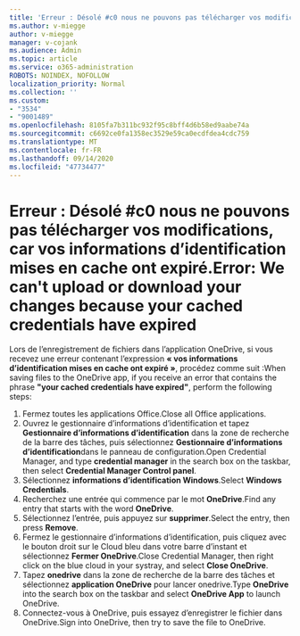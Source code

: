 ```yaml
---
title: 'Erreur : Désolé #c0 nous ne pouvons pas télécharger vos modifications, car vos informations d’identification mises en cache ont expiré.'
ms.author: v-miegge
author: v-miegge
manager: v-cojank
ms.audience: Admin
ms.topic: article
ms.service: o365-administration
ROBOTS: NOINDEX, NOFOLLOW
localization_priority: Normal
ms.collection: ''
ms.custom:
- "3534"
- "9001489"
ms.openlocfilehash: 8105fa7b311bc932f95c8bff4d6b58ed9aabe74a
ms.sourcegitcommit: c6692ce0fa1358ec3529e59ca0ecdfdea4cdc759
ms.translationtype: MT
ms.contentlocale: fr-FR
ms.lasthandoff: 09/14/2020
ms.locfileid: "47734477"
---
```

# <a name="error-we-cant-upload-or-download-your-changes-because-your-cached-credentials-have-expired"></a><span data-ttu-id="45a08-102">Erreur : Désolé #c0 nous ne pouvons pas télécharger vos modifications, car vos informations d’identification mises en cache ont expiré.</span><span class="sxs-lookup"><span data-stu-id="45a08-102">Error: We can't upload or download your changes because your cached credentials have expired</span></span>

<span data-ttu-id="45a08-103">Lors de l’enregistrement de fichiers dans l’application OneDrive, si vous recevez une erreur contenant l’expression **« vos informations d’identification mises en cache ont expiré »**, procédez comme suit :</span><span class="sxs-lookup"><span data-stu-id="45a08-103">When saving files to the OneDrive app, if you receive an error that contains the phrase **"your cached credentials have expired"**, perform the following steps:</span></span>

1. <span data-ttu-id="45a08-104">Fermez toutes les applications Office.</span><span class="sxs-lookup"><span data-stu-id="45a08-104">Close all Office applications.</span></span>
1. <span data-ttu-id="45a08-105">Ouvrez le gestionnaire d’informations d’identification et tapez **Gestionnaire d’informations d’identification** dans la zone de recherche de la barre des tâches, puis sélectionnez **Gestionnaire d’informations d’identification**dans le panneau de configuration.</span><span class="sxs-lookup"><span data-stu-id="45a08-105">Open Credential Manager, and type **credential manager** in the search box on the taskbar, then select **Credential Manager Control panel**.</span></span>
1. <span data-ttu-id="45a08-106">Sélectionnez **informations d’identification Windows**.</span><span class="sxs-lookup"><span data-stu-id="45a08-106">Select **Windows Credentials**.</span></span>
1. <span data-ttu-id="45a08-107">Recherchez une entrée qui commence par le mot **OneDrive**.</span><span class="sxs-lookup"><span data-stu-id="45a08-107">Find any entry that starts with the word **OneDrive**.</span></span>
1. <span data-ttu-id="45a08-108">Sélectionnez l’entrée, puis appuyez sur **supprimer**.</span><span class="sxs-lookup"><span data-stu-id="45a08-108">Select the entry, then press **Remove**.</span></span>
1. <span data-ttu-id="45a08-109">Fermez le gestionnaire d’informations d’identification, puis cliquez avec le bouton droit sur le Cloud bleu dans votre barre d’instant et sélectionnez **Fermer OneDrive**.</span><span class="sxs-lookup"><span data-stu-id="45a08-109">Close Credential Manager, then right click on the blue cloud in your systray, and select **Close OneDrive**.</span></span>
1. <span data-ttu-id="45a08-110">Tapez **onedrive** dans la zone de recherche de la barre des tâches et sélectionnez **application OneDrive** pour lancer onedrive.</span><span class="sxs-lookup"><span data-stu-id="45a08-110">Type **OneDrive** into the search box on the taskbar and select **OneDrive App** to launch OneDrive.</span></span>
1. <span data-ttu-id="45a08-111">Connectez-vous à OneDrive, puis essayez d’enregistrer le fichier dans OneDrive.</span><span class="sxs-lookup"><span data-stu-id="45a08-111">Sign into OneDrive, then try to save the file to OneDrive.</span></span>
